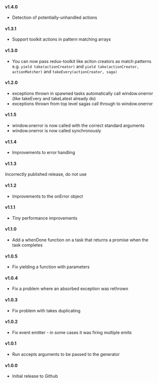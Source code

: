 #### v1.4.0
* Detection of potentially-unhandled actions

#### v1.3.1

* Support toolkit actions in pattern matching arrays

#### v1.3.0

* You can now pass redux-toolkit like aciton creators as match patterns e.g.
  `yield take(actionCreator)` and `yield take(actionCreator, actionMatcher)` and `takeEvery(actionCreator, saga)`

#### v1.2.0

* exceptions thrown in spawned tasks automatically call window.onerror (like takeEvery and takeLatest already do)
* exceptions thrown from top level sagas call through to window.onerror

#### v1.1.5

+ window.onerror is now called with the correct standard arguments
+ window.onerror is now called synchronously

#### v1.1.4

+ Improvements to error handling

#### v1.1.3

Incorrectly published release, do not use

#### v1.1.2

+ Improvements to the onError object

#### v1.1.1

+ Tiny performance improvements

#### v1.1.0

+ Add a whenDone function on a task that returns a promise when the task completes

#### v1.0.5

+ Fix yielding a function with parameters

#### v1.0.4

+ Fix a problem where an absorbed exception was rethrown

#### v1.0.3

+ Fix problem with takes duplicating

#### v1.0.2

+ Fix event emitter - in some cases it was firing multiple emits

#### v1.0.1

+ Run accepts arguments to be passed to the generator

#### v1.0.0

+ Initial release to Github
